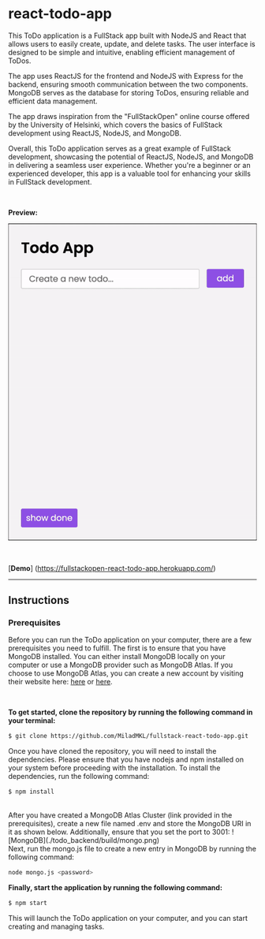 # react-todo-app

This ToDo application is a FullStack app built with NodeJS and React that allows users to easily create, update, and delete tasks. The user interface is designed to be simple and intuitive, enabling efficient management of ToDos.

The app uses ReactJS for the frontend and NodeJS with Express for the backend, ensuring smooth communication between the two components. MongoDB serves as the database for storing ToDos, ensuring reliable and efficient data management.

The app draws inspiration from the "FullStackOpen" online course offered by the University of Helsinki, which covers the basics of FullStack development using ReactJS, NodeJS, and MongoDB.

Overall, this ToDo application serves as a great example of FullStack development, showcasing the potential of ReactJS, NodeJS, and MongoDB in delivering a seamless user experience. Whether you're a beginner or an experienced developer, this app is a valuable tool for enhancing your skills in FullStack development.

<br>

**Preview:**

![App preview](./todo_backend/build/TodoApp.gif)

<br>

[**Demo**] (https://fullstackopen-react-todo-app.herokuapp.com/)

---

## Instructions

### Prerequisites

Before you can run the ToDo application on your computer, there are a few prerequisites you need to fulfill. The first is to ensure that you have MongoDB installed. You can either install MongoDB locally on your computer or use a MongoDB provider such as MongoDB Atlas. If you choose to use MongoDB Atlas, you can create a new account by visiting their website here: [here](https://www.mongodb.com/basics/clusters/mongodb-cluster-setup) or [here](https://www.makeuseof.com/mongodb-cluster-cloud-free-setup/).

<br>

**To get started, clone the repository by running the following command in your terminal:**

```bash
$ git clone https://github.com/MiladMKL/fullstack-react-todo-app.git
```

Once you have cloned the repository, you will need to install the dependencies. Please ensure that you have nodejs and npm installed on your system before proceeding with the installation. To install the dependencies, run the following command:

```bash
$ npm install
```

<br>
After you have created a MongoDB Atlas Cluster (link provided in the prerequisites), create a new file named .env and store the MongoDB URI in it as shown below. Additionally, ensure that you set the port to 3001:
![MongoDB](./todo_backend/build/mongo.png)

<br>
Next, run the mongo.js file to create a new entry in MongoDB by running the following command:

```bash
node mongo.js <password>
```

**Finally, start the application by running the following command:**

```bash
$ npm start
```

This will launch the ToDo application on your computer, and you can start creating and managing tasks.
